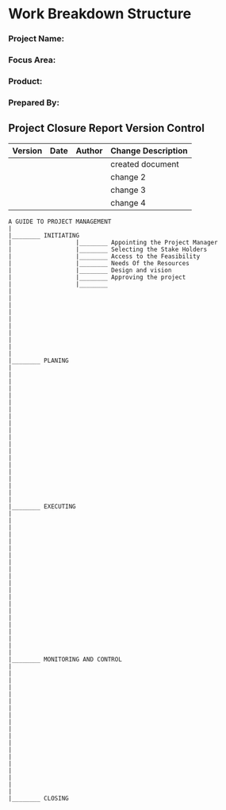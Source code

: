 # **Work Breakdown Structure**

### **Project Name:** 
### **Focus Area:**
### **Product:**
### **Prepared By:**

## **Project Closure Report Version Control**
| Version | Date | Author | Change Description |
|---------|------|---------|---------------|
|          |      |         |  created document |
|         |        |         |   change 2            |
|         |       |          |   change 3            |
|         |        |          |  change 4            |



```sequence
A GUIDE TO PROJECT MANAGEMENT
|
|________ INITIATING        
|                  |________ Appointing the Project Manager
|                  |________ Selecting the Stake Holders
|                  |________ Access to the Feasibility
|                  |________ Needs Of the Resources
|                  |________ Design and vision
|                  |________ Approving the project
|                  |________
|
|
|
|
|
|
|
|
|
|
|________ PLANING
|
|
|
|
|
|
|
|
|
|
|
|
|
|
|
|
|
|
|
|
|________ EXECUTING
|
|
|
|
|
|
|
|
|
|
|
|
|
|
|
|
|
|
|
|
|
|________ MONITORING AND CONTROL
|
|
|
|
|
|
|
|
|
|
|
|
|
|
|
|
|
|
|
|________ CLOSING



```
